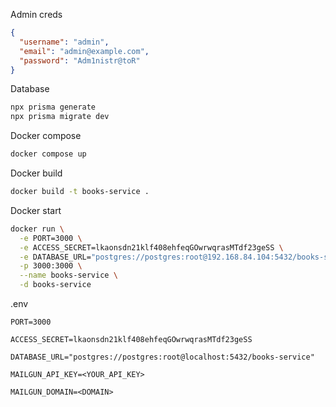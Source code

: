 Admin creds
```json
{
  "username": "admin",
  "email": "admin@example.com",
  "password": "Adm1nistr@toR"
}
```

Database
```bash
npx prisma generate
npx prisma migrate dev

```

Docker compose 
```bash 
docker compose up
```

Docker build 
```bash 
docker build -t books-service .
```

Docker start 
```bash
docker run \
  -e PORT=3000 \
  -e ACCESS_SECRET=lkaonsdn21klf408ehfeqGOwrwqrasMTdf23geSS \
  -e DATABASE_URL="postgres://postgres:root@192.168.84.104:5432/books-service" \
  -p 3000:3000 \
  --name books-service \
  -d books-service

```

.env
```
PORT=3000

ACCESS_SECRET=lkaonsdn21klf408ehfeqGOwrwqrasMTdf23geSS

DATABASE_URL="postgres://postgres:root@localhost:5432/books-service"

MAILGUN_API_KEY=<YOUR_API_KEY>

MAILGUN_DOMAIN=<DOMAIN>
```

